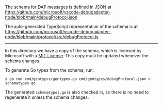 The schema for DAP messages is defined in JSON at
https://github.com/microsoft/vscode-debugadapter-node/blob/main/debugProtocol.json

The auto-generated TypeScript representation of the schema is at
https://github.com/microsoft/vscode-debugadapter-node/blob/main/protocol/src/debugProtocol.ts

----

In this directory we have a copy of the schema, which is licensed by Microsoft
with a [MIT
License](https://github.com/microsoft/vscode-debugadapter-node/blob/main/License.txt).
This copy must be updated whenever the schema changes.

To generate Go types from the schema, run:

```
$ go run cmd/gentypes/gentypes.go cmd/gentypes/debugProtocol.json > schematypes.go
```

The generated ``schematypes.go`` is also checked in, so there is no need to
regenerate it unless the schema changes.
